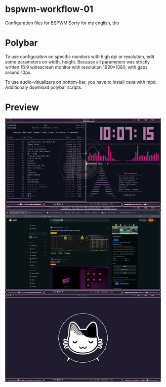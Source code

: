# bspwm-workflow-01
Configuration files for BSPWM
Sorry for my english, tho
# Polybar
To use configuration on specific monitors with high dpi or resolution, edit some parameters on width, height. Because all parameters was strictly wirtten 16:9 widescreen monitor with resolution 1920*1080, with gaps around 10px.

To use audio-visualizers on bottom-bar, you have to install cava with mpd. Additionaly download polybar scripts.
# Preview
![BSPWM_Workflow](./assets/Preview.png)
